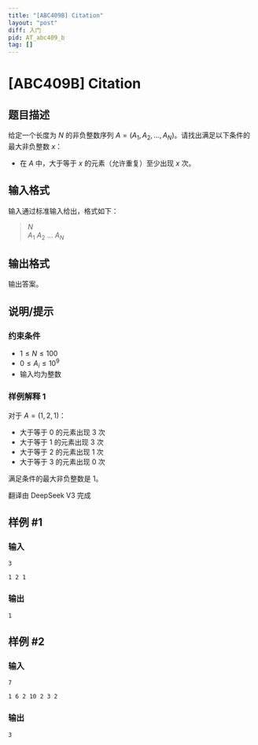 ```yaml
---
title: "[ABC409B] Citation"
layout: "post"
diff: 入门
pid: AT_abc409_b
tag: []
---
```


# [ABC409B] Citation

## 题目描述

[problemUrl]: https://atcoder.jp/contests/abc409/tasks/abc409_b

给定一个长度为 $N$ 的非负整数序列 $A=(A_1,A_2,\dots,A_N)$。请找出满足以下条件的最大非负整数 $x$：

- 在 $A$ 中，大于等于 $x$ 的元素（允许重复）至少出现 $x$ 次。

## 输入格式

输入通过标准输入给出，格式如下：

> $N$    
> $A_1$ $A_2$ $\dots$ $A_N$

## 输出格式

输出答案。

## 说明/提示

### 约束条件

- $1 \leq N \leq 100$
- $0 \leq A_i \leq 10^9$
- 输入均为整数

### 样例解释 1

对于 $A=(1,2,1)$：
- 大于等于 $0$ 的元素出现 $3$ 次
- 大于等于 $1$ 的元素出现 $3$ 次
- 大于等于 $2$ 的元素出现 $1$ 次
- 大于等于 $3$ 的元素出现 $0$ 次

满足条件的最大非负整数是 $1$。

翻译由 DeepSeek V3 完成

## 样例 #1

### 输入

```
3
1 2 1
```

### 输出

```
1
```

## 样例 #2

### 输入

```
7
1 6 2 10 2 3 2
```

### 输出

```
3
```


